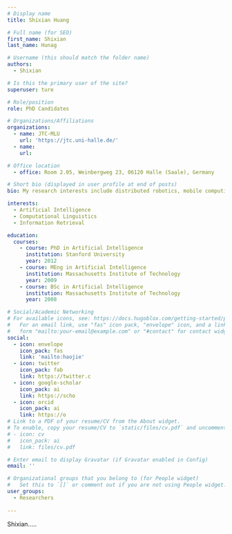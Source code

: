 ```yaml
---
# Display name
title: Shixian Huang

# Full name (for SEO)
first_name: Shixian
last_name: Hunag

# Username (this should match the folder name)
authors:
  - Shixian

# Is this the primary user of the site?
superuser: ture

# Role/position
role: PhD Candidates

# Organizations/Affiliations
organizations:
  - name: JTC-MLU
    url: 'https://jtc.uni-halle.de/'
  - name: 
    url: 

# Office location
  - office: Room 2.05, Weinbergweg 23, 06120 Halle (Saale), Germany

# Short bio (displayed in user profile at end of posts)
bio: My research interests include distributed robotics, mobile computing and programmable matter.

interests:
  - Artificial Intelligence
  - Computational Linguistics
  - Information Retrieval

education:
  courses:
    - course: PhD in Artificial Intelligence
      institution: Stanford University
      year: 2012
    - course: MEng in Artificial Intelligence
      institution: Massachusetts Institute of Technology
      year: 2009
    - course: BSc in Artificial Intelligence
      institution: Massachusetts Institute of Technology
      year: 2008

# Social/Academic Networking
# For available icons, see: https://docs.hugoblox.com/getting-started/page-builder/#icons
#   For an email link, use "fas" icon pack, "envelope" icon, and a link in the
#   form "mailto:your-email@example.com" or "#contact" for contact widget.
social:
  - icon: envelope
    icon_pack: fas
    link: 'mailto:haojie'
  - icon: twitter
    icon_pack: fab
    link: https://twitter.c
  - icon: google-scholar
    icon_pack: ai
    link: https://scho
  - icon: orcid
    icon_pack: ai
    link: https://o
# Link to a PDF of your resume/CV from the About widget.
# To enable, copy your resume/CV to `static/files/cv.pdf` and uncomment the lines below.
# - icon: cv
#   icon_pack: ai
#   link: files/cv.pdf

# Enter email to display Gravatar (if Gravatar enabled in Config)
email: ''

# Organizational groups that you belong to (for People widget)
#   Set this to `[]` or comment out if you are not using People widget.
user_groups:
  - Researchers
  
---
```


Shixian.....